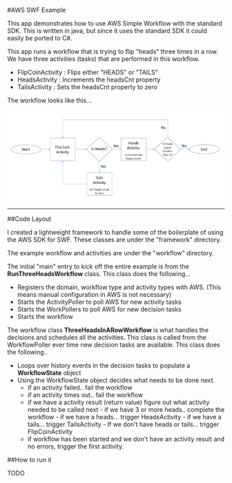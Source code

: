#AWS SWF Example

This app demonstrates how to use AWS Simple Workflow with the standard SDK.  This is written in java, but since it uses the standard SDK it could easily be ported to C#. 

This app runs a workflow that is trying to flip "heads" three times in a row.  We have three activities (tasks) that are performed in this workflow.

 -  FlipCoinActivity : Flips either "HEADS" or "TAILS"
 -  HeadsActivity : Increments the headsCnt property
 -  TailsActivity : Sets the headsCnt property to zero


The workflow looks like this...

![Workflow Image](flip-coin-workflow.png?raw=true)


--------

##Code Layout

I created a lightweight framework to handle some of the boilerplate of using the AWS SDK for SWF.  These classes are under the "framework" directory.

The example workflow and activities are under the "workflow" directory.

The initial "main" entry to kick off the entire example is from the **RunThreeHeadsWorkflow** class.  This class does the following...

 -  Registers the domain, workflow type and activity types with AWS. (This means manual configuration in AWS is not necessary)
 -  Starts the ActivityPoller to poll AWS for new activity tasks
 -  Starts the WorkPollers to poll AWS for new decision tasks
 -  Starts the workflow

The workflow class **ThreeHeadsInARowWorkflow** is what handles the decisions and schedules all the activities.  This class is called from the WorkflowPoller ever time new decision tasks are available.  This class does the following..

 - Loops over history events in the decision tasks to populate a **WorkflowState** object
 - Using the WorkflowState object decides what needs to be done next.
     - if an activity failed.. fail the workflow
     - if an activity times out.. fail the workflow
     - if we have a activity result (return value) figure out what activity needed to be called next
           - if we have 3 or more heads.. complete the workflow
           - if we have a heads... trigger HeadsActivity
           - if we have a tails... trigger TailsActivity
           - If we don't have heads or tails... trigger FlipCoinActivity
     - if workflow has been started and we don't have an activity result and no errors, trigger the first activity.  


##How to run it

TODO
